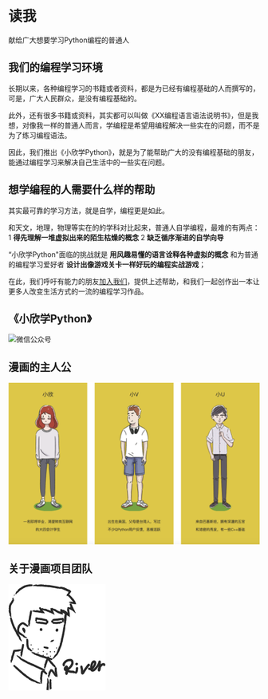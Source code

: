 # 读我

献给广大想要学习Python编程的普通人

## 我们的编程学习环境

长期以来，各种编程学习的书籍或者资料，都是为已经有编程基础的人而撰写的，可是，广大人民群众，是没有编程基础的。

此外，还有很多书籍或资料，其实都可以叫做《XX编程语言语法说明书》，但是我想，对像我一样的普通人而言，学编程是希望用编程解决一些实在的问题，而不是为了练习编程语法。

因此，我们推出《小欣学Python》，就是为了能帮助广大的没有编程基础的朋友，能通过编程学习来解决自己生活中的一些实在问题。


## 想学编程的人需要什么样的帮助

其实最可靠的学习方法，就是自学，编程更是如此。

和天文，地理，物理等实在的的学科对比起来，普通人自学编程，最难的有两点： 1 **得先理解一堆虚拟出来的陌生枯燥的概念** 2 **缺乏循序渐进的自学向导**

“小欣学Python"面临的挑战就是 **用风趣易懂的语言诠释各种虚拟的概念** 和为普通的编程学习爱好者 **设计出像游戏关卡一样好玩的编程实战游戏**；

在此，我们呼吁有能力的朋友[加入我们](https://github.com/xiaoxinlearnpython/script)，提供上述帮助，和我们一起创作出一本让更多人改变生活方式的一流的编程学习作品。

## 《小欣学Python》

![微信公众号](https://github.com/XiaoxinLearnPython/readme/raw/master/assets/wechat.png)


## 漫画的主人公

![所有主人公](https://github.com/XiaoxinLearnPython/readme/raw/master/assets/all.png)


## 关于漫画项目团队

![发起者River](https://github.com/XiaoxinLearnPython/readme/raw/master/assets/river.png)
